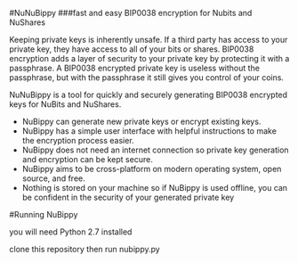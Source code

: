 #NuNuBippy 
###fast and easy BIP0038 encryption for Nubits and NuShares

Keeping private keys is inherently unsafe. 
If a third party has access to your private key, they have access to all of your bits or shares. 
BIP0038 encryption adds a layer of security to your private key by protecting it with a passphrase. 
A BIP0038 encrypted private key is useless without the passphrase, but with the passphrase it still gives you control of your coins.

NuNuBippy is a tool for quickly and securely generating BIP0038 encrypted keys for NuBits and NuShares.

   - NuBippy can generate new private keys or encrypt existing keys.
   - NuBippy has a simple user interface with helpful instructions to make the encryption process easier.
   - NuBippy does not need an internet connection so private key generation and encryption can be kept secure.
   - NuBippy aims to be cross-platform on modern operating system, open source, and free.
   - Nothing is stored on your machine so if NuBippy is used offline, you can be confident in the security of your generated private key
   
#Running NuBippy

you will need Python 2.7 installed

clone this repository then run nubippy.py
